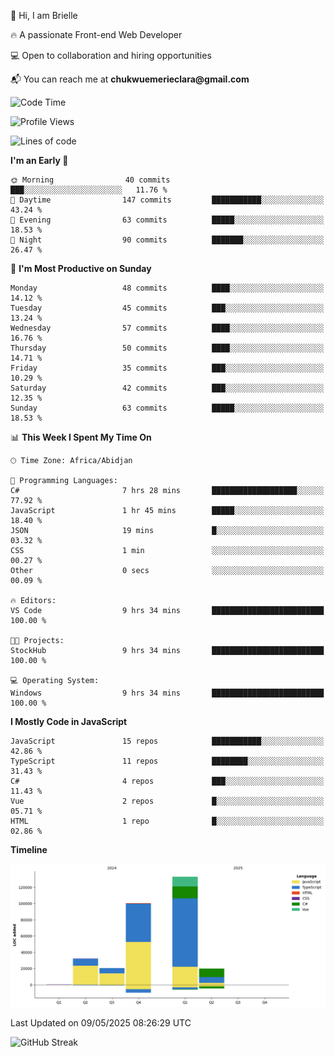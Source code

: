 <div align="left">
  <p>👋 Hi, I am Brielle</p>
  <p>🔥 A passionate Front-end Web Developer</p>
  <p>💻 Open to collaboration and hiring opportunities</p>
  <p>📬 You can reach me at <strong>chukwuemerieclara@gmail.com</strong></p>
</div>


 
 <!--START_SECTION:waka-->
![Code Time](http://img.shields.io/badge/Code%20Time-614%20hrs%2013%20mins-blue)

![Profile Views](http://img.shields.io/badge/Profile%20Views-0-blue)

![Lines of code](https://img.shields.io/badge/From%20Hello%20World%20I%27ve%20Written-305.8%20thousand%20lines%20of%20code-blue)

**I'm an Early 🐤** 

```text
🌞 Morning                40 commits          ███░░░░░░░░░░░░░░░░░░░░░░   11.76 % 
🌆 Daytime                147 commits         ███████████░░░░░░░░░░░░░░   43.24 % 
🌃 Evening                63 commits          █████░░░░░░░░░░░░░░░░░░░░   18.53 % 
🌙 Night                  90 commits          ███████░░░░░░░░░░░░░░░░░░   26.47 % 
```
📅 **I'm Most Productive on Sunday** 

```text
Monday                   48 commits          ████░░░░░░░░░░░░░░░░░░░░░   14.12 % 
Tuesday                  45 commits          ███░░░░░░░░░░░░░░░░░░░░░░   13.24 % 
Wednesday                57 commits          ████░░░░░░░░░░░░░░░░░░░░░   16.76 % 
Thursday                 50 commits          ████░░░░░░░░░░░░░░░░░░░░░   14.71 % 
Friday                   35 commits          ███░░░░░░░░░░░░░░░░░░░░░░   10.29 % 
Saturday                 42 commits          ███░░░░░░░░░░░░░░░░░░░░░░   12.35 % 
Sunday                   63 commits          █████░░░░░░░░░░░░░░░░░░░░   18.53 % 
```


📊 **This Week I Spent My Time On** 

```text
🕑︎ Time Zone: Africa/Abidjan

💬 Programming Languages: 
C#                       7 hrs 28 mins       ███████████████████░░░░░░   77.92 % 
JavaScript               1 hr 45 mins        █████░░░░░░░░░░░░░░░░░░░░   18.40 % 
JSON                     19 mins             █░░░░░░░░░░░░░░░░░░░░░░░░   03.32 % 
CSS                      1 min               ░░░░░░░░░░░░░░░░░░░░░░░░░   00.27 % 
Other                    0 secs              ░░░░░░░░░░░░░░░░░░░░░░░░░   00.09 % 

🔥 Editors: 
VS Code                  9 hrs 34 mins       █████████████████████████   100.00 % 

🐱‍💻 Projects: 
StockHub                 9 hrs 34 mins       █████████████████████████   100.00 % 

💻 Operating System: 
Windows                  9 hrs 34 mins       █████████████████████████   100.00 % 
```

**I Mostly Code in JavaScript** 

```text
JavaScript               15 repos            ███████████░░░░░░░░░░░░░░   42.86 % 
TypeScript               11 repos            ████████░░░░░░░░░░░░░░░░░   31.43 % 
C#                       4 repos             ███░░░░░░░░░░░░░░░░░░░░░░   11.43 % 
Vue                      2 repos             █░░░░░░░░░░░░░░░░░░░░░░░░   05.71 % 
HTML                     1 repo              █░░░░░░░░░░░░░░░░░░░░░░░░   02.86 % 
```



**Timeline**

![Lines of Code chart](https://raw.githubusercontent.com/Brielle28/Brielle28/main/assets/bar_graph.png)


 Last Updated on 09/05/2025 08:26:29 UTC
<!--END_SECTION:waka-->

![GitHub Streak](https://github-readme-streak-stats.herokuapp.com/?user=Brielle28)



